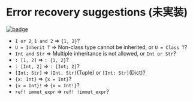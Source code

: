 # Error recovery suggestions (未実装)

[![badge](https://img.shields.io/endpoint.svg?url=https%3A%2F%2Fgezf7g7pd5.execute-api.ap-northeast-1.amazonaws.com%2Fdefault%2Fsource_up_to_date%3Fowner%3Derg-lang%26repos%3Derg%26ref%3Dmain%26path%3Ddoc/EN/compiler/TODO_recov_suggest.md%26commit_hash%3Dd15cbbf7b33df0f78a575cff9679d84c36ea3ab1)](https://gezf7g7pd5.execute-api.ap-northeast-1.amazonaws.com/default/source_up_to_date?owner=erg-lang&repos=erg&ref=main&path=doc/EN/compiler/TODO_recov_suggest.md&commit_hash=d15cbbf7b33df0f78a575cff9679d84c36ea3ab1)

* `1 or 2`, `1 and 2` => `{1, 2}`?
* `U = Inherit T` => Non-class type cannot be inherited, or `U = Class T`?
* `Int and Str` => Multiple inheritance is not allowed, or `Int or Str`?
* `: [1, 2]` => `: {1, 2}`?
* `: [Int, 2]` => `: [Int; 2]`?
* `[Int; Str]` => `(Int, Str)`(Tuple) or `[Int: Str]`(Dict)?
* `{x: Int}` => `{x = Int}`?
* `{x = Int}!` => `{x = Int!}`?
* `ref! immut_expr` => `ref! !immut_expr`?
